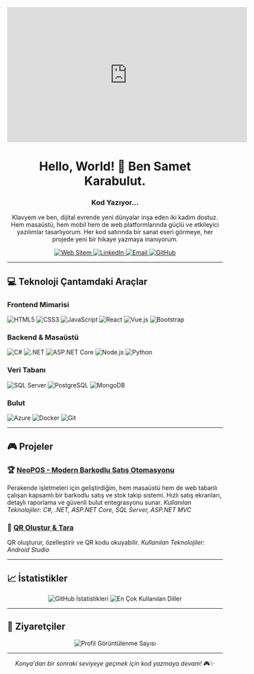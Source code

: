 <div align="center">
<iframe width="560" height="315" src="https://youtu.be/ScO9l3QnK_A" title="YouTube video player" frameborder="0" allow="accelerometer; autoplay; clipboard-write; encrypted-media; gyroscope; picture-in-picture; web-share" allowfullscreen></iframe>
</div>

<h1 align="center">Hello, World! 👋 Ben Samet Karabulut.</h1>
<h3 align="center">Kod Yazıyor...</h3>

<p align="center">
  Klavyem ve ben, dijital evrende yeni dünyalar inşa eden iki kadim dostuz. Hem masaüstü, hem mobil hem de web platformlarında güçlü ve etkileyici yazılımlar tasarlıyorum. Her kod satırında bir sanat eseri görmeye, her projede yeni bir hikaye yazmaya inanıyorum.
</p>

<p align="center">
  <a href="https://sametkarabulut.com.tr" target="_blank">
    <img src="https://img.shields.io/badge/Web%20Sitem-FF5722?style=for-the-badge&logo=wordpress&logoColor=white" alt="Web Sitem"/>
  </a>
  <a href="https://www.linkedin.com/in/msametkarabulut" target="_blank">
    <img src="https://img.shields.io/badge/LinkedIn-0077B5?style=for-the-badge&logo=linkedin&logoColor=white" alt="LinkedIn"/>
  </a>
  <a href="mailto:contact@sametkarabulut.com.tr" target="_blank">
    <img src="https://img.shields.io/badge/Email-D14836?style=for-the-badge&logo=gmail&logoColor=white" alt="Email"/>
  </a>
  <a href="https://github.com/msametkarabulut" target="_blank">
    <img src="https://img.shields.io/badge/GitHub-181717?style=for-the-badge&logo=github&logoColor=white" alt="GitHub"/>
  </a>
</p>

---

## 💻 Teknoloji Çantamdaki Araçlar

### Frontend Mimarisi
<p>
  <img src="https://img.shields.io/badge/HTML5-E34F26?style=for-the-badge&logo=html5&logoColor=white" alt="HTML5"/>
  <img src="https://img.shields.io/badge/CSS3-1572B6?style=for-the-badge&logo=css3&logoColor=white" alt="CSS3"/>
  <img src="https://img.shields.io/badge/JavaScript-F7DF1E?style=for-the-badge&logo=javascript&logoColor=black" alt="JavaScript"/>
  <img src="https://img.shields.io/badge/React-20232A?style=for-the-badge&logo=react&logoColor=61DAFB" alt="React"/>
  <img src="https://img.shields.io/badge/Vue.js-4FC08D?style=for-the-badge&logo=vuedotjs&logoColor=white" alt="Vue.js"/>
  <img src="https://img.shields.io/badge/Bootstrap-563D7C?style=for-the-badge&logo=bootstrap&logoColor=white" alt="Bootstrap"/>
</p>

### Backend & Masaüstü
<p>
  <img src="https://img.shields.io/badge/C%23-239120?style=for-the-badge&logo=c-sharp&logoColor=white" alt="C#"/>
  <img src="https://img.shields.io/badge/.NET-512BD4?style=for-the-badge&logo=dotnet&logoColor=white" alt=".NET"/>
  <img src="https://img.shields.io/badge/ASP.NET%20Core-512BD4?style=for-the-badge&logo=dot-net&logoColor=white" alt="ASP.NET Core"/>
  <img src="https://img.shields.io/badge/Node.js-339933?style=for-the-badge&logo=node.js&logoColor=white" alt="Node.js"/>
  <img src="https://img.shields.io/badge/Python-3776AB?style=for-the-badge&logo=python&logoColor=white" alt="Python"/>
</p>

### Veri Tabanı
<p>
  <img src="https://img.shields.io/badge/SQL%20Server-CC2927?style=for-the-badge&logo=microsoft-sql-server&logoColor=white" alt="SQL Server"/>
  <img src="https://img.shields.io/badge/PostgreSQL-316192?style=for-the-badge&logo=postgresql&logoColor=white" alt="PostgreSQL"/>
  <img src="https://img.shields.io/badge/MongoDB-47A248?style=for-the-badge&logo=mongodb&logoColor=white" alt="MongoDB"/>
</p>

### Bulut
<p>
  <img src="https://img.shields.io/badge/Azure-0078D4?style=for-the-badge&logo=microsoft-azure&logoColor=white" alt="Azure"/>
  <img src="https://img.shields.io/badge/Docker-2496ED?style=for-the-badge&logo=docker&logoColor=white" alt="Docker"/>
  <img src="https://img.shields.io/badge/Git-F05032?style=for-the-badge&logo=git&logoColor=white" alt="Git"/>
</p>

---

## 🎮 Projeler

### 🏆 [NeoPOS - Modern Barkodlu Satış Otomasyonu](https://github.com/msametkarabulut/NeoPOS)
<p>Perakende işletmeleri için geliştirdiğim, hem masaüstü hem de web tabanlı çalışan kapsamlı bir barkodlu satış ve stok takip sistemi. Hızlı satış ekranları, detaylı raporlama ve güvenli bulut entegrasyonu sunar.
<i>Kullanılan Teknolojiler: C#, .NET, ASP.NET Core, SQL Server, ASP.NET MVC</i></p>

### 🌟 [QR Oluştur & Tara](https://play.google.com/store/apps/dev?id=8874811936377140517)
<p> QR oluşturur, özelleştirir ve QR kodu okuyabilir.
<i>Kullanılan Teknolojiler: Android Studio</i></p>

---

## 📈 İstatistikler

<p align="center">
  <img src="https://github-readme-stats.vercel.app/api?username=msametkarabulut&show_icons=true&theme=dracula&rank_icon=github&hide_border=true" alt="GitHub İstatistikleri"/>
  <img src="https://github-readme-stats.vercel.app/api/top-langs/?username=msametkarabulut&layout=compact&theme=dracula&hide_border=true" alt="En Çok Kullanılan Diller"/>
</p>

---

## 👀 Ziyaretçiler

<p align="center">
  <img src="https://komarev.com/ghpvc/?username=msametkarabulut&label=Ziyaretçi%20Sayısı&color=blue&style=flat-square" alt="Profil Görüntülenme Sayısı"/>
</p>

---
<p align="center">
  <i>Konya'dan bir sonraki seviyeye geçmek için kod yazmaya devam!</i> 🎮✨
</p>
